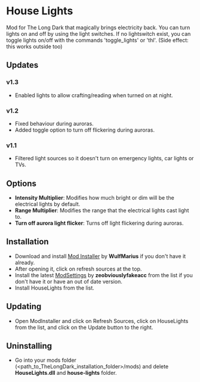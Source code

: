 # House Lights

Mod for The Long Dark that magically brings electricity back. You can turn lights on and off by using the light switches. If no lightswitch exist, you can toggle lights on/off with the commands 'toggle_lights' or 'thl'. (Side effect: this works outside too)

## Updates
### v1.3
* Enabled lights to allow crafting/reading when turned on at night.

### v1.2
* Fixed behaviour during auroras.
* Added toggle option to turn off flickering during auroras.

### v1.1
* Filtered light sources so it doesn't turn on emergency lights, car lights or TVs.

## Options
+ **Intensity Multiplier**: Modifies how much bright or dim will be the electrical lights by default.
+ **Range Multiplier**: Modifies the range that the electrical lights cast light to.
+ **Turn off aurora light flicker**: Turns off light flickering during auroras.

## Installation
* Download and install [Mod Installer](https://github.com/WulfMarius/Mod-Installer/releases) by **WulfMarius** if you don't have it already.
* After opening it, click on refresh sources at the top.
* Install the latest [ModSettings](https://github.com/zeobviouslyfakeacc/ModSettings) by **zeobviouslyfakeacc** from the list if you don't have it or have an out of date version.
* Install HouseLights from the list.

## Updating
* Open ModInstaller and click on Refresh Sources, click on HouseLights from the list, and click on the Update button to the right.

## Uninstalling
* Go into your mods folder (<path_to_TheLongDark_installation_folder>/mods) and delete **HouseLights.dll** and **house-lights** folder.
